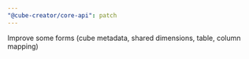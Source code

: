 ```yaml
---
"@cube-creator/core-api": patch
---
```


Improve some forms (cube metadata, shared dimensions, table, column mapping)
